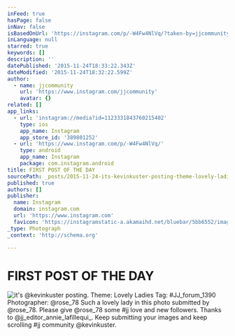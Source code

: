 ```yaml
---
inFeed: true
hasPage: false
inNav: false
isBasedOnUrl: 'https://instagram.com/p/-W4Fw4NlVq/?taken-by=jjcommunity'
inLanguage: null
starred: true
keywords: []
description: ''
datePublished: '2015-11-24T18:33:22.343Z'
dateModified: '2015-11-24T18:32:22.599Z'
author:
  - name: jjcommunity
    url: 'https://www.instagram.com/jjcommunity'
    avatar: {}
related: []
app_links:
  - url: 'instagram://media?id=1123331843760215402'
    type: ios
    app_name: Instagram
    app_store_id: '389801252'
  - url: 'https://www.instagram.com/p/-W4Fw4NlVq/'
    type: android
    app_name: Instagram
    package: com.instagram.android
title: FIRST POST OF THE DAY
sourcePath: _posts/2015-11-24-its-kevinkuster-posting-theme-lovely-ladies-tag-jj_for.md
published: true
authors: []
publisher:
  name: Instagram
  domain: instagram.com
  url: 'https://www.instagram.com'
  favicon: 'https://instagramstatic-a.akamaihd.net/bluebar/5bb6552/images/ico/favicon.ico'
_type: Photograph
_context: 'http://schema.org'

---
```

# **FIRST POST OF THE DAY**
![it's @kevinkuster posting. Theme: Lovely Ladies Tag: #JJ_forum_1390 Photographer: @rose_78 Such a lovely lady in this photo submitted by @rose_78. Please give @rose_78 some #jj love and new followers. Thanks to @jj_editor_annie_lafillequi_. Keep submitting your images and keep scrolling #jj community @kevinkuster.](https://scontent.cdninstagram.com/hphotos-xtp1/t51.2885-15/e35/12224260_1525120281143336_1256770384_n.jpg)